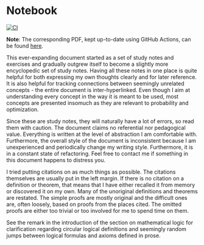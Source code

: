 # Notebook

[![CI](https://github.com/v--/notebook/workflows/Build/badge.svg)](https://github.com/v--/notebook/actions?query=workflow%3ABuild)

__Note__: The corresponding PDF, kept up-to-date using GitHub Actions, can be found [here](https://ivasilev.net/files/Notebook.pdf).

This ever-expanding document started as a set of study notes and exercises and gradually outgrew itself to become a slightly more encyclopedic set of study notes. Having all these notes in one place is quite helpful for both expressing my own thoughts clearly and for later reference. It is also helpful for tracking connections between seemingly unrelated concepts - the entire document is inter-hyperlinked. Even though I aim at understanding every concept in the way it is meant to be used, most concepts are presented insomuch as they are relevant to probability and optimization.

Since these are study notes, they will naturally have a lot of errors, so read them with caution. The document claims no referential nor pedagogical value. Everything is written at the level of abstraction I am comfortable with. Furthermore, the overall style of the document is inconsistent because I am unexperienced and periodically change my writing style. Furthermore, it is in a constant state of refactoring. Feel free to contact me if something in this document happens to distress you.

I tried putting citations on as much things as possible. The citations themselves are usually put in the left margin. If there is no citation on a definition or theorem, that means that I have either recalled it from memory or discovered it on my own. Many of the unoriginal definitions and theorems are restated. The simple proofs are mostly original and the difficult ones are, often loosely, based on proofs from the places cited. The omitted proofs are either too trivial or too involved for me to spend time on them.

See the remark in the introduction of the section on mathematical logic for clarification regarding circular logical definitions and seemingly random jumps between logical formulas and axioms defined in prose.
